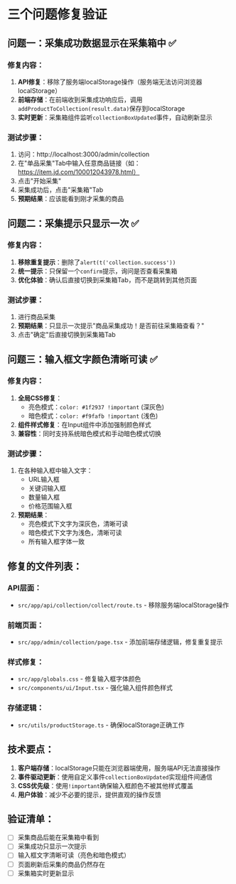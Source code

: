 # 三个问题修复验证

## 问题一：采集成功数据显示在采集箱中 ✅

### 修复内容：
1. **API修复**：移除了服务端localStorage操作（服务端无法访问浏览器localStorage）
2. **前端存储**：在前端收到采集成功响应后，调用`addProductToCollection(result.data)`保存到localStorage
3. **实时更新**：采集箱组件监听`collectionBoxUpdated`事件，自动刷新显示

### 测试步骤：
1. 访问：http://localhost:3000/admin/collection
2. 在"单品采集"Tab中输入任意商品链接（如：https://item.jd.com/100012043978.html）
3. 点击"开始采集"
4. 采集成功后，点击"采集箱"Tab
5. **预期结果**：应该能看到刚才采集的商品

## 问题二：采集提示只显示一次 ✅

### 修复内容：
1. **移除重复提示**：删除了`alert(t('collection.success'))`
2. **统一提示**：只保留一个`confirm`提示，询问是否查看采集箱
3. **优化体验**：确认后直接切换到采集箱Tab，而不是跳转到其他页面

### 测试步骤：
1. 进行商品采集
2. **预期结果**：只显示一次提示"商品采集成功！是否前往采集箱查看？"
3. 点击"确定"后直接切换到采集箱Tab

## 问题三：输入框文字颜色清晰可读 ✅

### 修复内容：
1. **全局CSS修复**：
   - 亮色模式：`color: #1f2937 !important` (深灰色)
   - 暗色模式：`color: #f9fafb !important` (浅色)
2. **组件样式修复**：在Input组件中添加强制颜色样式
3. **兼容性**：同时支持系统暗色模式和手动暗色模式切换

### 测试步骤：
1. 在各种输入框中输入文字：
   - URL输入框
   - 关键词输入框
   - 数量输入框
   - 价格范围输入框
2. **预期结果**：
   - 亮色模式下文字为深灰色，清晰可读
   - 暗色模式下文字为浅色，清晰可读
   - 所有输入框字体一致

## 修复的文件列表：

### API层面：
- `src/app/api/collection/collect/route.ts` - 移除服务端localStorage操作

### 前端页面：
- `src/app/admin/collection/page.tsx` - 添加前端存储逻辑，修复重复提示

### 样式修复：
- `src/app/globals.css` - 修复输入框字体颜色
- `src/components/ui/Input.tsx` - 强化输入组件颜色样式

### 存储逻辑：
- `src/utils/productStorage.ts` - 确保localStorage正确工作

## 技术要点：

1. **客户端存储**：localStorage只能在浏览器端使用，服务端API无法直接操作
2. **事件驱动更新**：使用自定义事件`collectionBoxUpdated`实现组件间通信
3. **CSS优先级**：使用`!important`确保输入框颜色不被其他样式覆盖
4. **用户体验**：减少不必要的提示，提供直观的操作反馈

## 验证清单：

- [ ] 采集商品后能在采集箱中看到
- [ ] 采集成功只显示一次提示
- [ ] 输入框文字清晰可读（亮色和暗色模式）
- [ ] 页面刷新后采集的商品仍然存在
- [ ] 采集箱实时更新显示
